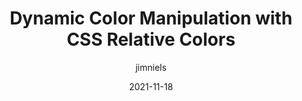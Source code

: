 ---
author: jimniels
date: 2021-11-18
tags:
  - css
  - colors
target_url: https://blog.jim-nielsen.com/2021/css-relative-colors/
title: Dynamic Color Manipulation with CSS Relative Colors
---